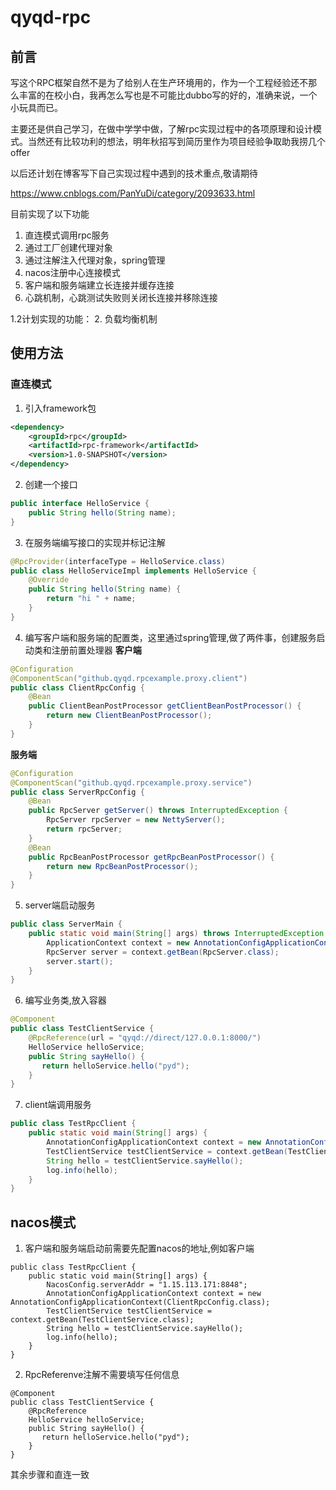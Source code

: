# qyqd-rpc
## 前言
写这个RPC框架自然不是为了给别人在生产环境用的，作为一个工程经验还不那么丰富的在校小白，我再怎么写也是不可能比dubbo写的好的，准确来说，一个小玩具而已。

主要还是供自己学习，在做中学学中做，了解rpc实现过程中的各项原理和设计模式。当然还有比较功利的想法，明年秋招写到简历里作为项目经验争取助我捞几个offer

以后还计划在博客写下自己实现过程中遇到的技术重点,敬请期待

https://www.cnblogs.com/PanYuDi/category/2093633.html

目前实现了以下功能

1. 直连模式调用rpc服务
2. 通过工厂创建代理对象
3. 通过注解注入代理对象，spring管理
4. nacos注册中心连接模式
5. 客户端和服务端建立长连接并缓存连接
6. 心跳机制，心跳测试失败则关闭长连接并移除连接

1.2计划实现的功能：
2. 负载均衡机制

## 使用方法
### 直连模式

1. 引入framework包

```xml
<dependency>
    <groupId>rpc</groupId>
    <artifactId>rpc-framework</artifactId>
    <version>1.0-SNAPSHOT</version>
</dependency>
```

2. 创建一个接口

```java
public interface HelloService {
    public String hello(String name);
}
```

3. 在服务端编写接口的实现并标记注解

```java
@RpcProvider(interfaceType = HelloService.class)
public class HelloServiceImpl implements HelloService {
    @Override
    public String hello(String name) {
        return "hi " + name;
    }
}

```

4. 编写客户端和服务端的配置类，这里通过spring管理,做了两件事，创建服务启动类和注册前置处理器
**客户端**
```java
@Configuration
@ComponentScan("github.qyqd.rpcexample.proxy.client")
public class ClientRpcConfig {
    @Bean
    public ClientBeanPostProcessor getClientBeanPostProcessor() {
        return new ClientBeanPostProcessor();
    }
}

```
**服务端**
```java
@Configuration
@ComponentScan("github.qyqd.rpcexample.proxy.service")
public class ServerRpcConfig {
    @Bean
    public RpcServer getServer() throws InterruptedException {
        RpcServer rpcServer = new NettyServer();
        return rpcServer;
    }
    @Bean
    public RpcBeanPostProcessor getRpcBeanPostProcessor() {
        return new RpcBeanPostProcessor();
    }
}


```
5. server端启动服务

```java
public class ServerMain {
    public static void main(String[] args) throws InterruptedException {
        ApplicationContext context = new AnnotationConfigApplicationContext(RpcConfig.class);
        RpcServer server = context.getBean(RpcServer.class);
        server.start();
    }
}

```
6. 编写业务类,放入容器
```java
@Component
public class TestClientService {
    @RpcReference(url = "qyqd://direct/127.0.0.1:8000/")
    HelloService helloService;
    public String sayHello() {
       return helloService.hello("pyd");
    }
}

```
7. client端调用服务

```java
public class TestRpcClient {
    public static void main(String[] args) {
        AnnotationConfigApplicationContext context = new AnnotationConfigApplicationContext(RpcConfig.class);
        TestClientService testClientService = context.getBean(TestClientService.class);
        String hello = testClientService.sayHello();
        log.info(hello);
    }
}
```
## nacos模式
1. 客户端和服务端启动前需要先配置nacos的地址,例如客户端
```
public class TestRpcClient {
    public static void main(String[] args) {
        NacosConfig.serverAddr = "1.15.113.171:8848";
        AnnotationConfigApplicationContext context = new AnnotationConfigApplicationContext(ClientRpcConfig.class);
        TestClientService testClientService = context.getBean(TestClientService.class);
        String hello = testClientService.sayHello();
        log.info(hello);
    }
}
```
2. RpcReferenve注解不需要填写任何信息
```
@Component
public class TestClientService {
    @RpcReference
    HelloService helloService;
    public String sayHello() {
       return helloService.hello("pyd");
    }
}

```
其余步骤和直连一致
